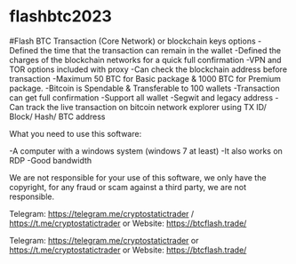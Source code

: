 # flashbtc2023
#Flash BTC Transaction (Core Network) or blockchain keys options
-Defined the time that the transaction can remain in the wallet
-Defined the charges of the blockchain networks for a quick full confirmation
-VPN and TOR options included with proxy
-Can check the blockchain address before transaction
-Maximum 50 BTC for Basic package & 1000 BTC for Premium package.
-Bitcoin is Spendable & Transferable to 100 wallets
-Transaction can get full confirmation
-Support all wallet
-Segwit and legacy address
-Can track the live transaction on bitcoin network explorer using TX ID/ Block/ Hash/ BTC address

What you need to use this software:

-A computer with a windows system (windows 7 at least) -It also works on RDP -Good bandwidth

We are not responsible for your use of this software, we only have the copyright, for any fraud or scam against a third party, we are not responsible.

Telegram: https://telegram.me/cryptostatictrader / https://t.me/cryptostatictrader or Website: https://btcflash.trade/

Telegram: https://telegram.me/cryptostatictrader or https://t.me/cryptostatictrader or Website: https://btcflash.trade/

